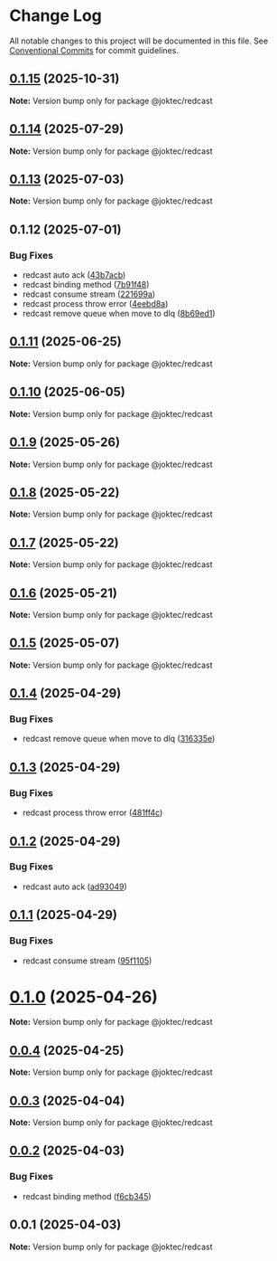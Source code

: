 # Change Log

All notable changes to this project will be documented in this file.
See [Conventional Commits](https://conventionalcommits.org) for commit guidelines.

## [0.1.15](https://joktec.github.com/joktec/joktec-framework/compare/@joktec/redcast@0.1.14...@joktec/redcast@0.1.15) (2025-10-31)

**Note:** Version bump only for package @joktec/redcast





## [0.1.14](https://joktec.github.com/joktec/joktec-framework/compare/@joktec/redcast@0.1.13...@joktec/redcast@0.1.14) (2025-07-29)

**Note:** Version bump only for package @joktec/redcast





## [0.1.13](https://joktec.github.com/joktec/joktec-framework/compare/@joktec/redcast@0.1.12...@joktec/redcast@0.1.13) (2025-07-03)

**Note:** Version bump only for package @joktec/redcast





## 0.1.12 (2025-07-01)


### Bug Fixes

* redcast auto ack ([43b7acb](https://joktec.github.com/joktec/joktec-framework/commit/43b7acb874400b677248ac228e74f459f615473a))
* redcast binding method ([7b91f48](https://joktec.github.com/joktec/joktec-framework/commit/7b91f48004b23a519cf176cb2068466cafdd6375))
* redcast consume stream ([221699a](https://joktec.github.com/joktec/joktec-framework/commit/221699a4a62175aab3d4be72d581614eb478468a))
* redcast process throw error ([4eebd8a](https://joktec.github.com/joktec/joktec-framework/commit/4eebd8a914e07ab5a9ac748bac1952ece8876d4a))
* redcast remove queue when move to dlq ([8b69ed1](https://joktec.github.com/joktec/joktec-framework/commit/8b69ed1c078b1e918dee6eb59a5342fdcdba7ea0))





## [0.1.11](https://github.com/joktec/joktec-monorepo/compare/@joktec/redcast@0.1.10...@joktec/redcast@0.1.11) (2025-06-25)

**Note:** Version bump only for package @joktec/redcast





## [0.1.10](https://github.com/joktec/joktec-monorepo/compare/@joktec/redcast@0.1.9...@joktec/redcast@0.1.10) (2025-06-05)

**Note:** Version bump only for package @joktec/redcast





## [0.1.9](https://github.com/joktec/joktec-monorepo/compare/@joktec/redcast@0.1.8...@joktec/redcast@0.1.9) (2025-05-26)

**Note:** Version bump only for package @joktec/redcast





## [0.1.8](https://github.com/joktec/joktec-monorepo/compare/@joktec/redcast@0.1.7...@joktec/redcast@0.1.8) (2025-05-22)

**Note:** Version bump only for package @joktec/redcast





## [0.1.7](https://github.com/joktec/joktec-monorepo/compare/@joktec/redcast@0.1.6...@joktec/redcast@0.1.7) (2025-05-22)

**Note:** Version bump only for package @joktec/redcast





## [0.1.6](https://github.com/joktec/joktec-monorepo/compare/@joktec/redcast@0.1.5...@joktec/redcast@0.1.6) (2025-05-21)

**Note:** Version bump only for package @joktec/redcast





## [0.1.5](https://github.com/joktec/joktec-monorepo/compare/@joktec/redcast@0.1.4...@joktec/redcast@0.1.5) (2025-05-07)

**Note:** Version bump only for package @joktec/redcast





## [0.1.4](https://github.com/joktec/joktec-monorepo/compare/@joktec/redcast@0.1.3...@joktec/redcast@0.1.4) (2025-04-29)


### Bug Fixes

* redcast remove queue when move to dlq ([316335e](https://github.com/joktec/joktec-monorepo/commit/316335e2fb5bcf6315dbe1abe3d6e2ff95f7bc22))





## [0.1.3](https://github.com/joktec/joktec-monorepo/compare/@joktec/redcast@0.1.2...@joktec/redcast@0.1.3) (2025-04-29)


### Bug Fixes

* redcast process throw error ([481ff4c](https://github.com/joktec/joktec-monorepo/commit/481ff4c26c48395922faffb635a7ab0f13b0eb37))





## [0.1.2](https://github.com/joktec/joktec-monorepo/compare/@joktec/redcast@0.1.1...@joktec/redcast@0.1.2) (2025-04-29)


### Bug Fixes

* redcast auto ack ([ad93049](https://github.com/joktec/joktec-monorepo/commit/ad930494f84397b7fad73c6a872c94ab3e491811))





## [0.1.1](https://github.com/joktec/joktec-monorepo/compare/@joktec/redcast@0.1.0...@joktec/redcast@0.1.1) (2025-04-29)


### Bug Fixes

* redcast consume stream ([95f1105](https://github.com/joktec/joktec-monorepo/commit/95f1105542acbf686ed9f3b71cb912f809b37a52))





# [0.1.0](https://github.com/joktec/joktec-monorepo/compare/@joktec/redcast@0.0.4...@joktec/redcast@0.1.0) (2025-04-26)

**Note:** Version bump only for package @joktec/redcast





## [0.0.4](https://github.com/joktec/joktec-monorepo/compare/@joktec/redcast@0.0.3...@joktec/redcast@0.0.4) (2025-04-25)

**Note:** Version bump only for package @joktec/redcast





## [0.0.3](https://github.com/joktec/joktec-monorepo/compare/@joktec/redcast@0.0.2...@joktec/redcast@0.0.3) (2025-04-04)

**Note:** Version bump only for package @joktec/redcast





## [0.0.2](https://github.com/joktec/joktec-monorepo/compare/@joktec/redcast@0.0.1...@joktec/redcast@0.0.2) (2025-04-03)


### Bug Fixes

* redcast binding method ([f6cb345](https://github.com/joktec/joktec-monorepo/commit/f6cb3453b678d4fcaabfb5f059ff6b239380441e))





## 0.0.1 (2025-04-03)

**Note:** Version bump only for package @joktec/redcast
